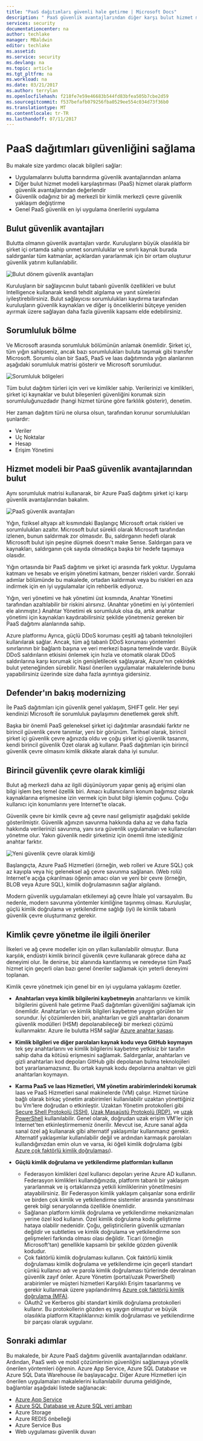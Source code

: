 ```yaml
---
title: "PaaS dağıtımları güvenli hale getirme | Microsoft Docs"
description: " PaaS güvenlik avantajlarından diğer karşı bulut hizmet modeli ve Azure PaaS dağıtımınızın güvenliğini sağlamaya yönelik önerilen yöntemleri öğrenin anlayın. "
services: security
documentationcenter: na
author: techlake
manager: MBaldwin
editor: techlake
ms.assetid: 
ms.service: security
ms.devlang: na
ms.topic: article
ms.tgt_pltfrm: na
ms.workload: na
ms.date: 03/21/2017
ms.author: terrylan
ms.openlocfilehash: f218fe7e59e46683b544fd83bfea505b7cbe2d59
ms.sourcegitcommit: f537befafb079256fba0529ee554c034d73f36b0
ms.translationtype: MT
ms.contentlocale: tr-TR
ms.lasthandoff: 07/11/2017
---
```

# <a name="securing-paas-deployments"></a>PaaS dağıtımları güvenliğini sağlama

Bu makale size yardımcı olacak bilgileri sağlar:

- Uygulamalarını bulutta barındırma güvenlik avantajlarından anlama
- Diğer bulut hizmet modeli karşılaştırması (PaaS) hizmet olarak platform güvenlik avantajlarından değerlendir
- Güvenlik odağınız bir ağ merkezli bir kimlik merkezli çevre güvenlik yaklaşım değiştirme
- Genel PaaS güvenlik en iyi uygulama önerilerini uygulama

## <a name="cloud-security-advantages"></a>Bulut güvenlik avantajları
Bulutta olmanın güvenlik avantajları vardır. Kuruluşların büyük olasılıkla bir şirket içi ortamda sahip unmet sorumluluklar ve sınırlı kaynak burada saldırganlar tüm katmanlar, açıklardan yararlanmak için bir ortam oluşturur güvenlik yatırım kullanılabilir.

![Bulut dönem güvenlik avantajları][1]

Kuruluşların bir sağlayıcının bulut tabanlı güvenlik özellikleri ve bulut Intelligence kullanarak kendi tehdit algılama ve yanıt sürelerini iyileştirebilirsiniz.  Bulut sağlayıcısı sorumlulukları kaydırma tarafından kuruluşların güvenlik kaynakları ve diğer iş önceliklerini bütçeye yeniden ayırmak üzere sağlayan daha fazla güvenlik kapsamı elde edebilirsiniz.

## <a name="division-of-responsibility"></a>Sorumluluk bölme
Ve Microsoft arasında sorumluluk bölümünün anlamak önemlidir. Şirket içi, tüm yığın sahipseniz, ancak bazı sorumlulukları buluta taşımak gibi transfer Microsoft. Sorumlu olan bir SaaS, PaaS ve Iaas dağıtımında yığın alanlarının aşağıdaki sorumluluk matrisi gösterir ve Microsoft sorumludur.

![Sorumluluk bölgeleri][2]

Tüm bulut dağıtım türleri için veri ve kimlikler sahip. Verilerinizi ve kimlikleri, şirket içi kaynaklar ve bulut bileşenleri güvenliğini korumak sizin sorumluluğunuzdadır (hangi hizmet türüne göre farklılık gösterir), denetim.

Her zaman dağıtım türü ne olursa olsun, tarafından korunur sorumlulukları şunlardır:

- Veriler
- Uç Noktalar
- Hesap
- Erişim Yönetimi

## <a name="security-advantages-of-a-paas-cloud-service-model"></a>Hizmet modeli bir PaaS güvenlik avantajlarından bulut
Aynı sorumluluk matrisi kullanarak, bir Azure PaaS dağıtımı şirket içi karşı güvenlik avantajlarından bakalım.

![PaaS güvenlik avantajları][3]

Yığın, fiziksel altyapı alt kısmındaki Başlangıç Microsoft ortak riskleri ve sorumlulukları azaltır. Microsoft bulut sürekli olarak Microsoft tarafından izlenen, bunun saldırmak zor olmasıdır. Bu, saldırganın hedefi olarak Microsoft bulut işin peşine düşmek doesn't make Sense. Saldırgan para ve kaynakları, saldırganın çok sayıda olmadıkça başka bir hedefe taşımaya olasıdır.  

Yığın ortasında bir PaaS dağıtımı ve şirket içi arasında fark yoktur. Uygulama katmanı ve hesabı ve erişim yönetimi katmanı, benzer riskleri vardır. Sonraki adımlar bölümünde bu makalede, ortadan kaldırmak veya bu riskleri en aza indirmek için en iyi uygulamalar için rehberlik ediyoruz.

Yığın, veri yönetimi ve hak yönetimi üst kısmında, Anahtar Yönetimi tarafından azaltılabilir bir riskini alırsınız. (Anahtar yönetimi en iyi yöntemleri ele alınmıştır.) Anahtar Yönetimi ek sorumluluk olsa da, artık anahtar yönetimi için kaynakları kaydırabilirsiniz şekilde yönetmeniz gereken bir PaaS dağıtımı alanlarında sahip.

Azure platformu Ayrıca, güçlü DDoS koruması çeşitli ağ tabanlı teknolojileri kullanılarak sağlar. Ancak, tüm ağ tabanlı DDoS koruması yöntemleri sınırlarının bir bağlantı başına ve veri merkezi başına temelinde vardır. Büyük DDoS saldırıların etkisini önlemek için hızla ve otomatik olarak DDoS saldırılarına karşı korumak için genişletilecek sağlayarak, Azure'nın çekirdek bulut yeteneğinden sürebilir. Nasıl önerilen uygulamalar makalelerinde bunu yapabilirsiniz üzerinde size daha fazla ayrıntıya gidersiniz.

## <a name="modernizing-the-defenders-mindset"></a>Defender'ın bakış modernizing
İle PaaS dağıtımları için güvenlik genel yaklaşım, SHIFT gelir. Her şeyi kendinizi Microsoft ile sorumluluk paylaşımını denetlemek gerek shift.

Başka bir önemli PaaS geleneksel şirket içi dağıtımlar arasındaki farktır ne birincil güvenlik çevre tanımlar, yeni bir görünüm. Tarihsel olarak, birincil şirket içi güvenlik çevre ağınızda oldu ve çoğu şirket içi güvenlik tasarımı, kendi birincil güvenlik Özet olarak ağ kullanır. PaaS dağıtımları için birincil güvenlik çevre olmasını kimlik dikkate alarak daha iyi sunulur.

## <a name="identity-as-the-primary-security-perimeter"></a>Birincil güvenlik çevre olarak kimliği
Bulut ağ merkezli daha az ilgili düşünüyorum yapar geniş ağ erişimi olan bilgi işlem beş temel özellik biri. Amacı kullanıcıların konum bağımsız olarak kaynaklarına erişmesine izin vermek için bulut bilgi işlemin çoğunu. Çoğu kullanıcı için konumlarını yere Internet'te olacak.

Güvenlik çevre bir kimlik çevre ağ çevre nasıl gelişmiştir aşağıdaki şekilde gösterilmiştir. Güvenlik ağınızın savunma hakkında daha az ve daha fazla hakkında verilerinizi savunma, yanı sıra güvenlik uygulamaları ve kullanıcıları yönetme olur. Yakın güvenlik nedir şirketiniz için önemli itme istediğiniz anahtar farktır.

![Yeni güvenlik çevre olarak kimliği][4]

Başlangıçta, Azure PaaS Hizmetleri (örneğin, web rolleri ve Azure SQL) çok az kayıpla veya hiç geleneksel ağ çevre savunma sağlanan. (Web rolü) Internet'e açığa çıkarılması öğenin amacı olan ve yeni bir çevre (örneğin, BLOB veya Azure SQL), kimlik doğrulamasının sağlar algılandı.

Modern güvenlik uygulamaları etkilemeyi ağ çevre İhlale yol varsayalım. Bu nedenle, modern savunma yöntemler kimliğine taşınmış olması. Kuruluşlar, güçlü kimlik doğrulama ve yetkilendirme sağlığı (iyi) ile kimlik tabanlı güvenlik çevre oluşturmanız gerekir.

## <a name="recommendations-for-managing-the-identity-perimeter"></a>Kimlik çevre yönetme ile ilgili öneriler

İlkeleri ve ağ çevre modeller için on yılları kullanılabilir olmuştur. Buna karşılık, endüstri kimlik birincil güvenlik çevre kullanarak görece daha az deneyimi olur. İle denirse, biz alanında kanıtlanmış ve neredeyse tüm PaaS hizmet için geçerli olan bazı genel öneriler sağlamak için yeterli deneyimi toplanan.

Kimlik çevre yönetmek için genel bir en iyi uygulama yaklaşımı özetler.

- **Anahtarları veya kimlik bilgilerini kaybetmeyin** anahtarlarını ve kimlik bilgilerini güvenli hale getirme PaaS dağıtımları güvenliğini sağlamak için önemlidir. Anahtarları ve kimlik bilgileri kaybetme yaygın görülen bir sorundur. İyi çözümlerden biri, anahtarları ve gizli anahtarları donanım güvenlik modülleri (HSM) depolanabileceği bir merkezi çözümü kullanmaktır. Azure ile bulutta HSM sağlar [Azure anahtar kasası](../key-vault/key-vault-whatis.md).
- **Kimlik bilgileri ve diğer parolaları kaynak kodu veya GitHub koymayın** tek şey anahtarlarını ve kimlik bilgilerini kaybetme yetkisiz bir tarafın sahip daha da kötüsü erişmesini sağlamak. Saldırganlar, anahtarları ve gizli anahtarları kod depoları GitHub gibi depolanan bulma teknolojileri bot yararlanamazsınız. Bu ortak kaynak kodu depolarına anahtarı ve gizli anahtarları koymayın.
- **Karma PaaS ve Iaas Hizmetleri, VM yönetim arabirimlerindeki korumak** Iaas ve PaaS Hizmetleri sanal makinelerde (VM) çalışır. Hizmet türüne bağlı olarak birkaç yönetim arabirimleri kullanılabilir uzaktan yönettiğiniz bu Vm'lere doğrudan o etkinleştir. Uzaktan Yönetim protokolleri gibi [Secure Shell Protokolü (SSH)](https://en.wikipedia.org/wiki/Secure_Shell), [Uzak Masaüstü Protokolü (RDP)](https://support.microsoft.com/kb/186607), ve [uzak PowerShell](https://msdn.microsoft.com/powershell/reference/5.1/microsoft.powershell.core/enable-psremoting) kullanılabilir. Genel olarak, doğrudan uzak erişim VM'ler için Internet'ten etkinleştirmemeniz önerilir. Mevcut ise, Azure sanal ağda sanal özel ağ kullanarak gibi alternatif yaklaşımlar kullanmanız gerekir. Alternatif yaklaşımlar kullanılabilir değil ve ardından karmaşık parolaları kullandığınızdan emin olun ve varsa, iki öğeli kimlik doğrulama (gibi [Azure çok faktörlü kimlik doğrulaması](../multi-factor-authentication/multi-factor-authentication.md)).
- **Güçlü kimlik doğrulama ve yetkilendirme platformları kullanın**

  - Federasyon kimlikleri özel kullanıcı depoları yerine Azure AD kullanın. Federasyon kimlikleri kullandığınızda, platform tabanlı bir yaklaşım yararlanmak ve iş ortaklarınıza yetkili kimliklerinin yönetilmesini atayabilirsiniz. Bir Federasyon kimlik yaklaşım çalışanlar sona erdirilir ve birden çok kimlik ve yetkilendirme sistemler arasında yansıtılması gerek bilgi senaryolarında özellikle önemlidir.
  - Sağlanan platform kimlik doğrulama ve yetkilendirme mekanizmaları yerine özel kod kullanın. Özel kimlik doğrulama kodu geliştirme hataya olabilir nedenidir. Çoğu, geliştiricilerin güvenlik uzmanları değildir ve subtleties ve kimlik doğrulama ve yetkilendirme son gelişmeleri farkında olması olası değildir. Ticari (örneğin Microsoft'tan) genellikle kapsamlı bir şekilde gözden güvenlik kodudur.
  - Çok faktörlü kimlik doğrulaması kullanın. Çok faktörlü kimlik doğrulaması kimlik doğrulama ve yetkilendirme için geçerli standart çünkü kullanıcı adı ve parola kimlik doğrulaması türlerinde devralınan güvenlik zayıf önler. Azure Yönetim (portal/uzak PowerShell) arabirimler ve müşteri hizmetleri Karşılıklı Erişim tasarlanmış ve gerekir kullanmak üzere yapılandırılmış [Azure çok faktörlü kimlik doğrulama (MFA)](../multi-factor-authentication/multi-factor-authentication.md).
  - OAuth2 ve Kerberos gibi standart kimlik doğrulama protokolleri kullanır. Bu protokollerin gözden eş yaygın olmuştur ve büyük olasılıkla platform Kitaplıklarınızı kimlik doğrulaması ve yetkilendirme bir parçası olarak uygulanır.

## <a name="next-steps"></a>Sonraki adımlar
Bu makalede, bir Azure PaaS dağıtımı güvenlik avantajlarından odaklanır. Ardından, PaaS web ve mobil çözümlerinin güvenliğini sağlamaya yönelik önerilen yöntemleri öğrenin. Azure App Service, Azure SQL Database ve Azure SQL Data Warehouse ile başlayacağız. Diğer Azure Hizmetleri için önerilen uygulamaları makalelerini kullanılabilir duruma geldiğinde, bağlantılar aşağıdaki listede sağlanacak:

- [Azure App Service](security-paas-applications-using-app-services.md)
- [Azure SQL Database ve Azure SQL veri ambarı](security-paas-applications-using-sql.md)
- Azure Storage
- Azure REDIS önbelleği
- Azure Service Bus
- Web uygulaması güvenlik duvarı

<!--Image references-->
[1]: ./media/security-paas-deployments/advantages-of-cloud.png
[2]: ./media/security-paas-deployments/responsibility-zones.png
[3]: ./media/security-paas-deployments/advantages-of-paas.png
[4]: ./media/security-paas-deployments/identity-perimeter.png
